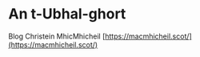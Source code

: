 # An t-Ubhal-ghort

Blog Christein MhicMhicheil
[https://macmhicheil.scot/](https://macmhicheil.scot/)

